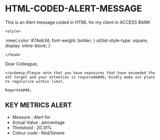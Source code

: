 # HTML-CODED-ALERT-MESSAGE
This is an Alert message coded in HTML for my client in ACCESS BANK
<!Doctype html>

<html lang='en'>
    <head>
    
    <style>
.mee{
color: #74eb34;
font-weight: bolder;
}
ul{list-style-type: square;
    display: inline-block;
}

</style>
    
    </head>


<body>

<p>
    Dear Colleague&#44;<br/>
    
    </p>&emsp;Please note that you have exposures that have exceeded the set target and your attention is required&#46; Kindly make out plans to regularize within limit.
    
    Regards&#46;

</p>

<h2> KEY METRICS ALERT  </h2>
<ul>
    <li>Measure &#58; Alert for <!--   --> </li>
    <li class="mee">Actual Value &#58; percentage<!--percentage   -->  </li>
    <li>Threshold &#58; 20.31&#37; </li>
    <li>Colour code &#58; Red/Severe </li>
    
</ul>



</body>



</html>



<!--Fintraks url
https://image4.owler.com/logo/fintrak-software_owler_20160302_072600_original.png
-->
